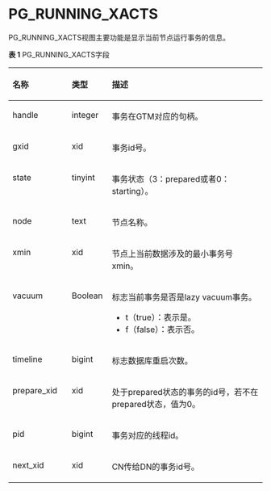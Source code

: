 # PG\_RUNNING\_XACTS<a name="ZH-CN_TOPIC_0000001151571796"></a>

PG\_RUNNING\_XACTS视图主要功能是显示当前节点运行事务的信息。

**表 1**  PG\_RUNNING\_XACTS字段

<a name="zh-cn_topic_0059778567_tfb5e94c949304dd5bdf7fd2d8d223080"></a>
<table><thead align="left"><tr id="zh-cn_topic_0059778567_r22475baed9fb4d4daad1f28269fbbd78"><th class="cellrowborder" valign="top" width="23.330000000000002%" id="mcps1.2.4.1.1"><p id="zh-cn_topic_0059778567_a9d40fb7778ec441fade86b126709b745"><a name="zh-cn_topic_0059778567_a9d40fb7778ec441fade86b126709b745"></a><a name="zh-cn_topic_0059778567_a9d40fb7778ec441fade86b126709b745"></a>名称</p>
</th>
<th class="cellrowborder" valign="top" width="15.790000000000001%" id="mcps1.2.4.1.2"><p id="zh-cn_topic_0059778567_aabccd98aa2704885bed6ef0616c775a0"><a name="zh-cn_topic_0059778567_aabccd98aa2704885bed6ef0616c775a0"></a><a name="zh-cn_topic_0059778567_aabccd98aa2704885bed6ef0616c775a0"></a>类型</p>
</th>
<th class="cellrowborder" valign="top" width="60.88%" id="mcps1.2.4.1.3"><p id="zh-cn_topic_0059778567_a4fefca91dbaf4b3abe70ffdd17c063a5"><a name="zh-cn_topic_0059778567_a4fefca91dbaf4b3abe70ffdd17c063a5"></a><a name="zh-cn_topic_0059778567_a4fefca91dbaf4b3abe70ffdd17c063a5"></a>描述</p>
</th>
</tr>
</thead>
<tbody><tr id="zh-cn_topic_0059778567_r9a2a76e76fb540f389a1ac769b44a147"><td class="cellrowborder" valign="top" width="23.330000000000002%" headers="mcps1.2.4.1.1 "><p id="zh-cn_topic_0059778567_a36330ba8f3bf4e5aab779fa27b375014"><a name="zh-cn_topic_0059778567_a36330ba8f3bf4e5aab779fa27b375014"></a><a name="zh-cn_topic_0059778567_a36330ba8f3bf4e5aab779fa27b375014"></a>handle</p>
</td>
<td class="cellrowborder" valign="top" width="15.790000000000001%" headers="mcps1.2.4.1.2 "><p id="zh-cn_topic_0059778567_a3cf06a6a3ee841d7bac62a9ed3a8da24"><a name="zh-cn_topic_0059778567_a3cf06a6a3ee841d7bac62a9ed3a8da24"></a><a name="zh-cn_topic_0059778567_a3cf06a6a3ee841d7bac62a9ed3a8da24"></a>integer</p>
</td>
<td class="cellrowborder" valign="top" width="60.88%" headers="mcps1.2.4.1.3 "><p id="zh-cn_topic_0059778567_a5870a20f3740491398ce1766c0e01e15"><a name="zh-cn_topic_0059778567_a5870a20f3740491398ce1766c0e01e15"></a><a name="zh-cn_topic_0059778567_a5870a20f3740491398ce1766c0e01e15"></a>事务在GTM对应的句柄。</p>
</td>
</tr>
<tr id="zh-cn_topic_0059778567_rd0ce2f0fc41f4065ac89e15c2554b5cf"><td class="cellrowborder" valign="top" width="23.330000000000002%" headers="mcps1.2.4.1.1 "><p id="zh-cn_topic_0059778567_a2fb68fcd236e4be19fb7e059b81b27e3"><a name="zh-cn_topic_0059778567_a2fb68fcd236e4be19fb7e059b81b27e3"></a><a name="zh-cn_topic_0059778567_a2fb68fcd236e4be19fb7e059b81b27e3"></a>gxid</p>
</td>
<td class="cellrowborder" valign="top" width="15.790000000000001%" headers="mcps1.2.4.1.2 "><p id="zh-cn_topic_0059778567_a47ccc55377b64ebc9a06d4b821823e71"><a name="zh-cn_topic_0059778567_a47ccc55377b64ebc9a06d4b821823e71"></a><a name="zh-cn_topic_0059778567_a47ccc55377b64ebc9a06d4b821823e71"></a>xid</p>
</td>
<td class="cellrowborder" valign="top" width="60.88%" headers="mcps1.2.4.1.3 "><p id="zh-cn_topic_0059778567_afb8fcc97f46f48319317441448893ae7"><a name="zh-cn_topic_0059778567_afb8fcc97f46f48319317441448893ae7"></a><a name="zh-cn_topic_0059778567_afb8fcc97f46f48319317441448893ae7"></a>事务id号。</p>
</td>
</tr>
<tr id="zh-cn_topic_0059778567_r3a87b100271c428d8d60788f981b551a"><td class="cellrowborder" valign="top" width="23.330000000000002%" headers="mcps1.2.4.1.1 "><p id="zh-cn_topic_0059778567_a6fd683e5665642838ec861765beaecf6"><a name="zh-cn_topic_0059778567_a6fd683e5665642838ec861765beaecf6"></a><a name="zh-cn_topic_0059778567_a6fd683e5665642838ec861765beaecf6"></a>state</p>
</td>
<td class="cellrowborder" valign="top" width="15.790000000000001%" headers="mcps1.2.4.1.2 "><p id="zh-cn_topic_0059778567_a7abf7428d2414cb0b532c9a8d1f383ad"><a name="zh-cn_topic_0059778567_a7abf7428d2414cb0b532c9a8d1f383ad"></a><a name="zh-cn_topic_0059778567_a7abf7428d2414cb0b532c9a8d1f383ad"></a>tinyint</p>
</td>
<td class="cellrowborder" valign="top" width="60.88%" headers="mcps1.2.4.1.3 "><p id="zh-cn_topic_0059778567_ab619656d4bd84aa08a11c1243118eba2"><a name="zh-cn_topic_0059778567_ab619656d4bd84aa08a11c1243118eba2"></a><a name="zh-cn_topic_0059778567_ab619656d4bd84aa08a11c1243118eba2"></a>事务状态（3：prepared或者0：starting）。</p>
</td>
</tr>
<tr id="zh-cn_topic_0059778567_r6d7019f4d7774007bf4f6304154a7df6"><td class="cellrowborder" valign="top" width="23.330000000000002%" headers="mcps1.2.4.1.1 "><p id="zh-cn_topic_0059778567_a82341639eddf48c5a23f65aff2a3fb9e"><a name="zh-cn_topic_0059778567_a82341639eddf48c5a23f65aff2a3fb9e"></a><a name="zh-cn_topic_0059778567_a82341639eddf48c5a23f65aff2a3fb9e"></a>node</p>
</td>
<td class="cellrowborder" valign="top" width="15.790000000000001%" headers="mcps1.2.4.1.2 "><p id="zh-cn_topic_0059778567_a0bf82a39974f41358969dddf434aa2a1"><a name="zh-cn_topic_0059778567_a0bf82a39974f41358969dddf434aa2a1"></a><a name="zh-cn_topic_0059778567_a0bf82a39974f41358969dddf434aa2a1"></a>text</p>
</td>
<td class="cellrowborder" valign="top" width="60.88%" headers="mcps1.2.4.1.3 "><p id="zh-cn_topic_0059778567_af9b1ceeb6d724468ba082ab74f81e745"><a name="zh-cn_topic_0059778567_af9b1ceeb6d724468ba082ab74f81e745"></a><a name="zh-cn_topic_0059778567_af9b1ceeb6d724468ba082ab74f81e745"></a>节点名称。</p>
</td>
</tr>
<tr id="zh-cn_topic_0059778567_rd9e3c28a12754a82b75d81497b573ff4"><td class="cellrowborder" valign="top" width="23.330000000000002%" headers="mcps1.2.4.1.1 "><p id="zh-cn_topic_0059778567_af767104ac8b04b54bfe5e08b6faceeb5"><a name="zh-cn_topic_0059778567_af767104ac8b04b54bfe5e08b6faceeb5"></a><a name="zh-cn_topic_0059778567_af767104ac8b04b54bfe5e08b6faceeb5"></a>xmin</p>
</td>
<td class="cellrowborder" valign="top" width="15.790000000000001%" headers="mcps1.2.4.1.2 "><p id="zh-cn_topic_0059778567_ac60af4c72687422b80e360503cf31d68"><a name="zh-cn_topic_0059778567_ac60af4c72687422b80e360503cf31d68"></a><a name="zh-cn_topic_0059778567_ac60af4c72687422b80e360503cf31d68"></a>xid</p>
</td>
<td class="cellrowborder" valign="top" width="60.88%" headers="mcps1.2.4.1.3 "><p id="zh-cn_topic_0059778567_a5c863320452c4756b89818bf7c7e4485"><a name="zh-cn_topic_0059778567_a5c863320452c4756b89818bf7c7e4485"></a><a name="zh-cn_topic_0059778567_a5c863320452c4756b89818bf7c7e4485"></a>节点上当前数据涉及的最小事务号xmin。</p>
</td>
</tr>
<tr id="zh-cn_topic_0059778567_r3d0dc7c37a1b4acba7f09ac92b00378a"><td class="cellrowborder" valign="top" width="23.330000000000002%" headers="mcps1.2.4.1.1 "><p id="zh-cn_topic_0059778567_a3076c633e4344419968b2a14ff8b8442"><a name="zh-cn_topic_0059778567_a3076c633e4344419968b2a14ff8b8442"></a><a name="zh-cn_topic_0059778567_a3076c633e4344419968b2a14ff8b8442"></a>vacuum</p>
</td>
<td class="cellrowborder" valign="top" width="15.790000000000001%" headers="mcps1.2.4.1.2 "><p id="zh-cn_topic_0059778567_a512e99361d024c29b20b9cb3e2978d4c"><a name="zh-cn_topic_0059778567_a512e99361d024c29b20b9cb3e2978d4c"></a><a name="zh-cn_topic_0059778567_a512e99361d024c29b20b9cb3e2978d4c"></a><span id="text71461320193011"><a name="text71461320193011"></a><a name="text71461320193011"></a>Boolean</span></p>
</td>
<td class="cellrowborder" valign="top" width="60.88%" headers="mcps1.2.4.1.3 "><p id="zh-cn_topic_0059778567_ae2f0ed9cea4b48179252fbc8c28cfcd0"><a name="zh-cn_topic_0059778567_ae2f0ed9cea4b48179252fbc8c28cfcd0"></a><a name="zh-cn_topic_0059778567_ae2f0ed9cea4b48179252fbc8c28cfcd0"></a>标志当前事务是否是lazy vacuum事务。</p>
<a name="ul588154784410"></a><a name="ul588154784410"></a><ul id="ul588154784410"><li>t（true）：表示是。</li><li>f（false）：表示否。</li></ul>
</td>
</tr>
<tr id="zh-cn_topic_0059778567_rd399cb63df44475bb39bb23e9e01172e"><td class="cellrowborder" valign="top" width="23.330000000000002%" headers="mcps1.2.4.1.1 "><p id="zh-cn_topic_0059778567_a676886fd3a834a549bf3bc73c499fb5c"><a name="zh-cn_topic_0059778567_a676886fd3a834a549bf3bc73c499fb5c"></a><a name="zh-cn_topic_0059778567_a676886fd3a834a549bf3bc73c499fb5c"></a>timeline</p>
</td>
<td class="cellrowborder" valign="top" width="15.790000000000001%" headers="mcps1.2.4.1.2 "><p id="zh-cn_topic_0059778567_a000533d97a11404ea706d5e0fa96736c"><a name="zh-cn_topic_0059778567_a000533d97a11404ea706d5e0fa96736c"></a><a name="zh-cn_topic_0059778567_a000533d97a11404ea706d5e0fa96736c"></a>bigint</p>
</td>
<td class="cellrowborder" valign="top" width="60.88%" headers="mcps1.2.4.1.3 "><p id="zh-cn_topic_0059778567_a5b07ef71d37b4b91b558242f18f9a63f"><a name="zh-cn_topic_0059778567_a5b07ef71d37b4b91b558242f18f9a63f"></a><a name="zh-cn_topic_0059778567_a5b07ef71d37b4b91b558242f18f9a63f"></a>标志数据库重启次数。</p>
</td>
</tr>
<tr id="zh-cn_topic_0059778567_r0d698ad428714a199424f649e750455f"><td class="cellrowborder" valign="top" width="23.330000000000002%" headers="mcps1.2.4.1.1 "><p id="zh-cn_topic_0059778567_a6eaabb8c5d3a4e808eb21830889db197"><a name="zh-cn_topic_0059778567_a6eaabb8c5d3a4e808eb21830889db197"></a><a name="zh-cn_topic_0059778567_a6eaabb8c5d3a4e808eb21830889db197"></a>prepare_xid</p>
</td>
<td class="cellrowborder" valign="top" width="15.790000000000001%" headers="mcps1.2.4.1.2 "><p id="zh-cn_topic_0059778567_a0a6014e248894ac39532f9a9cae9e5a2"><a name="zh-cn_topic_0059778567_a0a6014e248894ac39532f9a9cae9e5a2"></a><a name="zh-cn_topic_0059778567_a0a6014e248894ac39532f9a9cae9e5a2"></a>xid</p>
</td>
<td class="cellrowborder" valign="top" width="60.88%" headers="mcps1.2.4.1.3 "><p id="zh-cn_topic_0059778567_a8756280fdb654c43be446411d12dc8d8"><a name="zh-cn_topic_0059778567_a8756280fdb654c43be446411d12dc8d8"></a><a name="zh-cn_topic_0059778567_a8756280fdb654c43be446411d12dc8d8"></a>处于prepared状态的事务的id号，若不在prepared状态，值为0。</p>
</td>
</tr>
<tr id="zh-cn_topic_0059778567_rd4773830b2bd4f63a1bf2b7c90ff5ea4"><td class="cellrowborder" valign="top" width="23.330000000000002%" headers="mcps1.2.4.1.1 "><p id="zh-cn_topic_0059778567_a87fee11ce51448049546de7c1f0392f6"><a name="zh-cn_topic_0059778567_a87fee11ce51448049546de7c1f0392f6"></a><a name="zh-cn_topic_0059778567_a87fee11ce51448049546de7c1f0392f6"></a>pid</p>
</td>
<td class="cellrowborder" valign="top" width="15.790000000000001%" headers="mcps1.2.4.1.2 "><p id="zh-cn_topic_0059778567_aa2fcba2a04614ce7a9bb619946025479"><a name="zh-cn_topic_0059778567_aa2fcba2a04614ce7a9bb619946025479"></a><a name="zh-cn_topic_0059778567_aa2fcba2a04614ce7a9bb619946025479"></a>bigint</p>
</td>
<td class="cellrowborder" valign="top" width="60.88%" headers="mcps1.2.4.1.3 "><p id="zh-cn_topic_0059778567_a17c3090f555f4627be5bee0258ed34c3"><a name="zh-cn_topic_0059778567_a17c3090f555f4627be5bee0258ed34c3"></a><a name="zh-cn_topic_0059778567_a17c3090f555f4627be5bee0258ed34c3"></a>事务对应的线程id。</p>
</td>
</tr>
<tr id="zh-cn_topic_0059778567_r410c916ded7e4948948e1f957c2a0ed5"><td class="cellrowborder" valign="top" width="23.330000000000002%" headers="mcps1.2.4.1.1 "><p id="zh-cn_topic_0059778567_ad0d723c9dcc444e6a241d9ab23647974"><a name="zh-cn_topic_0059778567_ad0d723c9dcc444e6a241d9ab23647974"></a><a name="zh-cn_topic_0059778567_ad0d723c9dcc444e6a241d9ab23647974"></a>next_xid</p>
</td>
<td class="cellrowborder" valign="top" width="15.790000000000001%" headers="mcps1.2.4.1.2 "><p id="zh-cn_topic_0059778567_a4dff37aaf5b04f8198bdb0b3ec964b70"><a name="zh-cn_topic_0059778567_a4dff37aaf5b04f8198bdb0b3ec964b70"></a><a name="zh-cn_topic_0059778567_a4dff37aaf5b04f8198bdb0b3ec964b70"></a>xid</p>
</td>
<td class="cellrowborder" valign="top" width="60.88%" headers="mcps1.2.4.1.3 "><p id="zh-cn_topic_0059778567_acbcf74298f784b7181b43913741ba46d"><a name="zh-cn_topic_0059778567_acbcf74298f784b7181b43913741ba46d"></a><a name="zh-cn_topic_0059778567_acbcf74298f784b7181b43913741ba46d"></a><span id="text690741819219"><a name="text690741819219"></a><a name="text690741819219"></a>CN</span>传给<span id="text17585545502"><a name="text17585545502"></a><a name="text17585545502"></a>DN</span>的事务id号。</p>
</td>
</tr>
</tbody>
</table>

